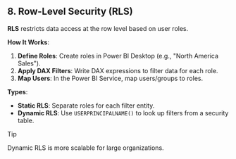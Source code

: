 ## **8. Row-Level Security (RLS)**  

**RLS** restricts data access at the row level based on user roles.  

**How It Works**:  
1. **Define Roles**: Create roles in Power BI Desktop (e.g., "North America Sales").  
2. **Apply DAX Filters**: Write DAX expressions to filter data for each role.  
3. **Map Users**: In the Power BI Service, map users/groups to roles.  

**Types**:  
- **Static RLS**: Separate roles for each filter entity.  
- **Dynamic RLS**: Use `USERPRINCIPALNAME()` to look up filters from a security table.  

> [!TIP]  
> Dynamic RLS is more scalable for large organizations.  

